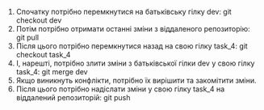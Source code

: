 1. Спочатку потрібно перемкнутися на батьківську гілку dev:
git checkout dev
2. Потім потрібно отримати останні зміни з віддаленого репозиторію:
git pull
3. Після цього потрібно перемкнутися назад на свою гілку task_4:
git checkout task_4
4. І, нарешті, потрібно злити зміни з батьківської гілки dev у свою гілку task_4:
git merge dev
5. Якщо виникнуть конфлікти, потрібно їх вирішити та закомітити зміни.
6. Після цього потрібно надіслати зміни у свою гілку task_4 на віддалений репозиторій:
git push
